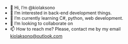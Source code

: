 - 👋 Hi, I’m @kiolaksono
- 👀 I’m interested in back-end development things.
- 🌱 I’m currently learning C#, python, web development.
- 💞️ I’m looking to collaborate on 
- 📫 How to reach me? Please, contact me by my email kiolaksono@outlook.com

<!---
kiolaksono/kiolaksono is a ✨ special ✨ repository because its `README.md` (this file) appears on your GitHub profile.
You can click the Preview link to take a look at your changes.
--->
